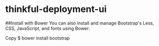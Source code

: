 # thinkful-deployment-ui

##Install with Bower
You can also install and manage Bootstrap's Less, CSS, JavaScript, and fonts using Bower:

Copy
$ bower install bootstrap

